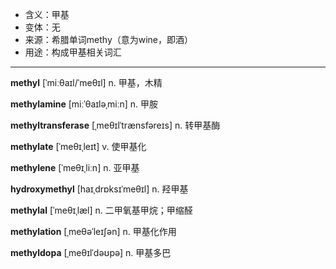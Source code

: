 
- <span class="definition">含义：甲基</span>
- <span class="definition">变体：无</span>
- <span class="definition">来源：希腊单词methy（意为wine，即酒）</span>
- <span class="definition">用途：构成甲基相关词汇</span>

---

<span class="vocabulary">**methyl**</span> [ˈmiːθaɪl/ˈmeθɪl] n. 甲基，木精

<span class="vocabulary">**methylamine**</span> [miːˈθaɪləˌmiːn] n. 甲胺

<span class="vocabulary">**methyltransferase**</span> [ˌmeθɪlˈtrænsfəreɪs] n. 转甲基酶

<span class="vocabulary">**methylate**</span> [ˈmeθɪˌleɪt] v. 使甲基化

<span class="vocabulary">**methylene**</span> [ˈmeθɪˌliːn] n. 亚甲基

<span class="vocabulary">**hydroxymethyl**</span> [haɪˌdrɒksɪˈmeθɪl] n. 羟甲基

<span class="vocabulary">**methylal**</span> [ˈmeθɪˌlæl] n. 二甲氧基甲烷；甲缩醛

<span class="vocabulary">**methylation**</span> [ˌmeθəˈleɪʃən] n. 甲基化作用

<span class="vocabulary">**methyldopa**</span> [ˌmeθɪlˈdəʊpə] n. 甲基多巴
